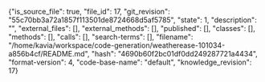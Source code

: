 {"is_source_file": true, "file_id": 17, "git_revision": "55c70bb3a72a1857f113501de8724668d5af5785", "state": 1, "description": "", "external_files": [], "external_methods": [], "published": [], "classes": [], "methods": [], "calls": [], "search-terms": [], "filename": "/home/kavia/workspace/code-generation/weatherease-101034-a856b4cf/README.md", "hash": "4690b60f2bc01df0dd249287721a4434", "format-version": 4, "code-base-name": "default", "knowledge_revision": 17}